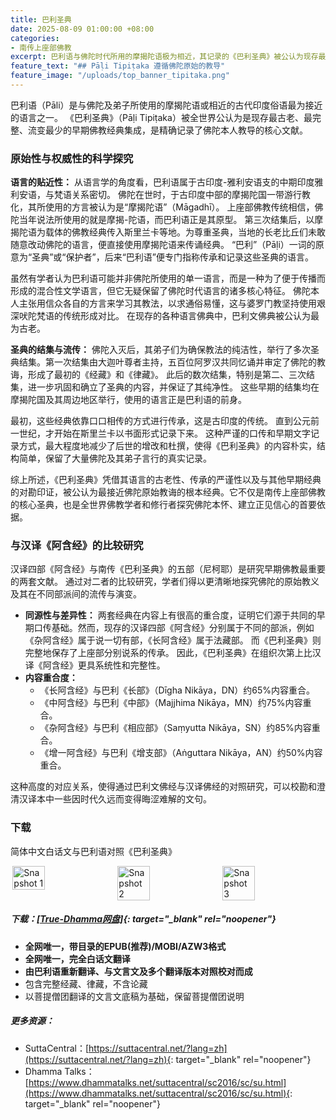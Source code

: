 ```yaml
---
title: 巴利圣典
date: 2025-08-09 01:00:00 +08:00
categories:
- 南传上座部佛教
excerpt: 巴利语与佛陀时代所用的摩揭陀语极为相近，其记录的《巴利圣典》被公认为现存最古老、完整的早期佛教经典。语言学的考证与严谨的结集传承，保证了其内容的原始性。佛陀入灭后，弟子们通过多次结集，以口传心授的方式确立了教法，后于公元前一世纪在斯里兰卡首次书面记录，最大限度地保留了佛陀的原始教诲。
feature_text: "## Pāḷi Tipiṭaka 遵循佛陀原始的教导"
feature_image: "/uploads/top_banner_tipitaka.png"
---
```


巴利语（Pāli）是与佛陀及弟子所使用的摩揭陀语或相近的古代印度俗语最为接近的语言之一。 《巴利圣典》（Pāḷi Tipiṭaka）被全世界公认为是现存最古老、最完整、流变最少的早期佛教经典集成，是精确记录了佛陀本人教导的核心文献。

### 原始性与权威性的科学探究

**语言的贴近性：** 从语言学的角度看，巴利语属于古印度-雅利安语支的中期印度雅利安语，与梵语关系密切。 佛陀在世时，于古印度中部的摩揭陀国一带游行教化，其所使用的方言被认为是“摩揭陀语”（Māgadhī）。 上座部佛教传统相信，佛陀当年说法所使用的就是摩揭-陀语，而巴利语正是其原型。 第三次结集后，以摩揭陀语为载体的佛教经典传入斯里兰卡等地。为尊重圣典，当地的长老比丘们未敢随意改动佛陀的语言，便直接使用摩揭陀语来传诵经典。 “巴利”（Pāḷi）一词的原意为“圣典”或“保护者”，后来“巴利语”便专门指称传承和记录这些圣典的语言。

虽然有学者认为巴利语可能并非佛陀所使用的单一语言，而是一种为了便于传播而形成的混合性文学语言，但它无疑保留了佛陀时代语言的诸多核心特征。 佛陀本人主张用信众各自的方言来学习其教法，以求通俗易懂，这与婆罗门教坚持使用艰深吠陀梵语的传统形成对比。 在现存的各种语言佛典中，巴利文佛典被公认为最为古老。

**圣典的结集与流传：** 佛陀入灭后，其弟子们为确保教法的纯洁性，举行了多次圣典结集。第一次结集由大迦叶尊者主持，五百位阿罗汉共同忆诵并审定了佛陀的教诲，形成了最初的《经藏》和《律藏》。 此后的数次结集，特别是第二、三次结集，进一步巩固和确立了圣典的内容，并保证了其纯净性。 这些早期的结集均在摩揭陀国及其周边地区举行，使用的语言正是巴利语的前身。

最初，这些经典依靠口口相传的方式进行传承，这是古印度的传统。 直到公元前一世纪，才开始在斯里兰卡以书面形式记录下来。 这种严谨的口传和早期文字记录方式，最大程度地减少了后世的增改和杜撰，使得《巴利圣典》的内容朴实，结构简单，保留了大量佛陀及其弟子言行的真实记录。

综上所述，《巴利圣典》凭借其语言的古老性、传承的严谨性以及与其他早期经典的对勘印证，被公认为最接近佛陀原始教诲的根本经典。它不仅是南传上座部佛教的核心圣典，也是全世界佛教学者和修行者探究佛陀本怀、建立正见信心的首要依据。

### 与汉译《阿含经》的比较研究

汉译四部《阿含经》与南传《巴利圣典》的五部（尼柯耶）是研究早期佛教最重要的两套文献。 通过对二者的比较研究，学者们得以更清晰地探究佛陀的原始教义及其在不同部派间的流传与演变。

* **同源性与差异性：** 两套经典在内容上有很高的重合度，证明它们源于共同的早期口传基础。然而，现存的汉译四部《阿含经》分别属于不同的部派，例如《杂阿含经》属于说一切有部，《长阿含经》属于法藏部。 而《巴利圣典》则完整地保存了上座部分别说系的传承。 因此，《巴利圣典》在组织次第上比汉译《阿含经》更具系统性和完整性。
* **内容重合度：**
  * 《长阿含经》与巴利《长部》（Dīgha Nikāya，DN）约65%内容重合。
  * 《中阿含经》与巴利《中部》（Majjhima Nikāya，MN）约75%内容重合。
  * 《杂阿含经》与巴利《相应部》（Saṃyutta Nikāya，SN）约85%内容重合。
  * 《增一阿含经》与巴利《增支部》（Aṅguttara Nikāya，AN）约50%内容重合。

这种高度的对应关系，使得通过巴利文佛经与汉译佛经的对照研究，可以校勘和澄清汉译本中一些因时代久远而变得晦涩难解的文句。

### 下载

简体中文白话文与巴利语对照《巴利圣典》

<div style="display: flex; justify-content: space-around;">
  <img src="/uploads/tipitaka_snapshot_1.webp" alt="Snapshot 1" width="32%" />
  <img src="/uploads/tipitaka_snapshot_2.webp" alt="Snapshot 2" width="32%" />
  <img src="/uploads/tipitaka_snapshot_3.webp" alt="Snapshot 3" width="32%" />
</div>

##### 下载：[\[True-Dhamma网盘\]](https://download.true-dhamma.com/%E5%B7%B4%E5%88%A9%E5%9C%A3%E5%85%B8%20Tipitaka/){: target="_blank" rel="noopener"}

* **全网唯一，带目录的EPUB(推荐)/MOBI/AZW3格式**
* **全网唯一，完全白话文翻译**
* **由巴利语重新翻译、与文言文及多个翻译版本对照校对而成**
* 包含完整经藏、律藏，不含论藏
* 以菩提僧团翻译的文言文底稿为基础，保留菩提僧团说明

##### 更多资源：

* SuttaCentral：[https://suttacentral.net/?lang=zh](https://suttacentral.net/?lang=zh){: target="_blank" rel="noopener"}
* Dhamma Talks：[https://www.dhammatalks.net/suttacentral/sc2016/sc/su.html](https://www.dhammatalks.net/suttacentral/sc2016/sc/su.html){: target="_blank" rel="noopener"}
